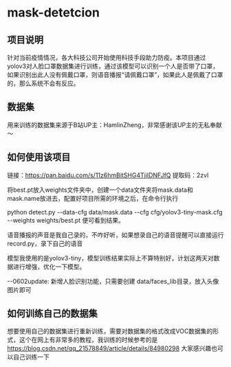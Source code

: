 # mask-detetcion
## 项目说明
针对当前疫情情况，各大科技公司开始使用科技手段助力防疫。本项目通过yolov3对人脸口罩数据集进行训练，通过该模型可以识别一个人是否带了口罩，如果识别出此人没有佩戴口罩，则语音播报“请佩戴口罩”，如果此人是佩戴了口罩的，那么系统不会有反应。
## 数据集
用来训练的数据集来源于B站UP主：HamlinZheng，非常感谢该UP主的无私奉献～
## 如何使用该项目
链接：https://pan.baidu.com/s/11z6hmBitSHG4TjilDNFJfQ 
提取码：2zvl

将best.pt放入weights文件夹中，创建一个data文件夹将mask.data和mask.name放进去，配置好项目所需的环境之后，在命令行执行

 python detect.py --data-cfg data/mask.data --cfg cfg/yolov3-tiny-mask.cfg --weights weights/best.pt
 便可看到结果。

 语音播报的声音是我自己录的，不咋好听，如果想录自己的语音提醒可以直接运行record.py，录下自己的语音

 模型我使用的是yolov3-tiny，模型训练结果实际上不算特别好，计划这两天对数据进行增强，优化一下模型。



--0602update: 新增人脸识别功能，只需要创建 data/faces_lib目录，放入头像图片即可

 ## 如何训练自己的数据集
 想要使用自己的数据集进行重新训练，需要对数据集的格式改成VOC数据集的形式，这个在网上有非常多的教程，我训练的时候参考的是
 https://blog.csdn.net/qq_21578849/article/details/84980298
 大家感兴趣也可以自己训练一下
